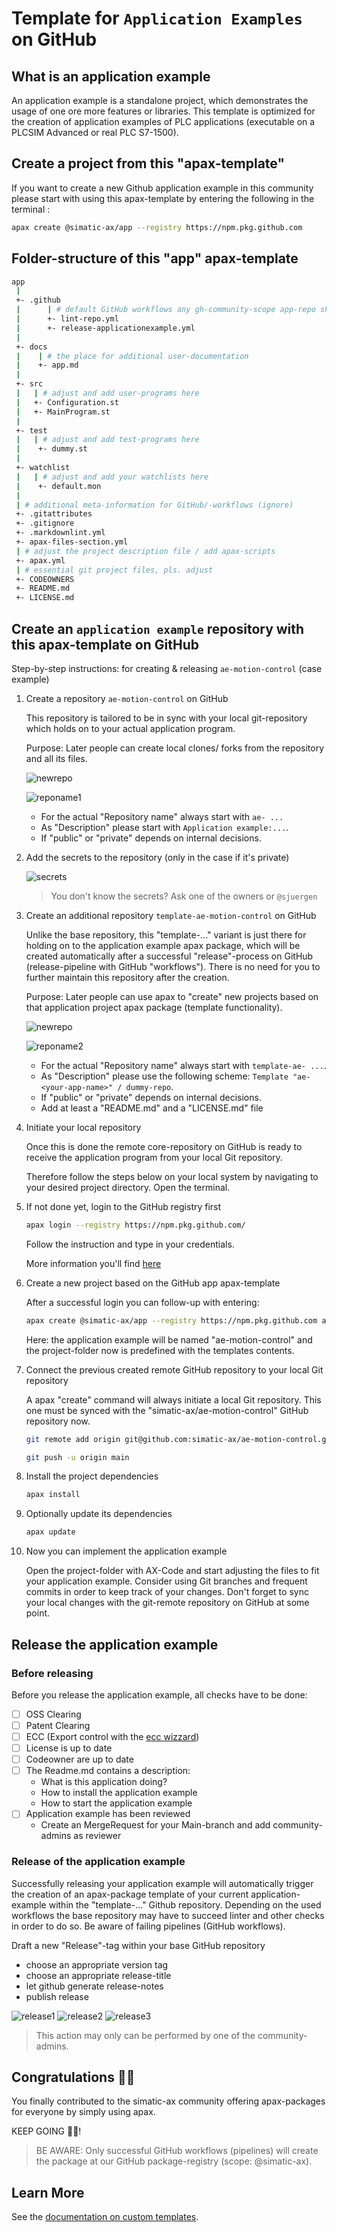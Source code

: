 # Template for `Application Examples` on GitHub

## What is an application example

An application example is a standalone project, which demonstrates the usage of one ore more features or libraries. This template is optimized for the creation of application examples of PLC applications (executable on a PLCSIM Advanced or real PLC S7-1500).

## Create a project from this "apax-template"

If you want to create a new Github application example in this community please start with using this apax-template by entering the following in the terminal :

```bash
apax create @simatic-ax/app --registry https://npm.pkg.github.com
```

## Folder-structure of this "app" apax-template

```bash
app
 |
 +- .github
 |      | # default GitHub workflows any gh-community-scope app-repo should have (ignore)
 |      +- lint-repo.yml
 |      +- release-applicationexample.yml
 |
 +- docs
 |    | # the place for additional user-documentation
 |    +- app.md
 |
 +- src
 |   | # adjust and add user-programs here
 |   +- Configuration.st
 |   +- MainProgram.st
 |
 +- test
 |   | # adjust and add test-programs here
 |    +- dummy.st
 |
 +- watchlist
 |   | # adjust and add your watchlists here
 |    +- default.mon
 |
 | # additional meta-information for GitHub/-workflows (ignore)
 +- .gitattributes
 +- .gitignore
 +- .markdownlint.yml
 +- apax-files-section.yml
 | # adjust the project description file / add apax-scripts
 +- apax.yml
 | # essential git project files, pls. adjust
 +- CODEOWNERS
 +- README.md
 +- LICENSE.md
```

## Create an `application example` repository with this apax-template on GitHub

Step-by-step instructions: for creating & releasing `ae-motion-control` (case example)

1. Create a repository `ae-motion-control` on GitHub

   This repository is tailored to be in sync with your local git-repository which holds on to your actual application program.

   Purpose: Later people can create local clones/ forks from the repository and all its files.

   ![newrepo](docs/images/newrepo.png)

   ![reponame1](docs/images/reponame1.png)

   - For the actual "Repository name" always start with `ae- ...`
   - As "Description" please start with `Application example:...`.
   - If "public" or "private" depends on internal decisions.

2. Add the secrets to the repository (only in the case if it's private)

   ![secrets](docs/images/secrets.png)

   > You don't know the secrets? Ask one of the owners or `@sjuergen`

3. Create an additional repository `template-ae-motion-control` on GitHub

   Unlike the base repository, this "template-..." variant is just there for holding on to the application example apax package, which will be created automatically after a successful "release"-process on GitHub (release-pipeline with GitHub "workflows"). There is no need for you to further maintain this repository after the creation.

   Purpose: Later people can use apax to "create" new projects based on that application project apax package (template functionality).

   ![newrepo](docs/images/newrepo.png)

   ![reponame2](docs/images/reponame2.png)

   - For the actual "Repository name" always start with `template-ae- ...`.
   - As "Description" please use the following scheme: `Template "ae-<your-app-name>" / dummy-repo`.
   - If "public" or "private" depends on internal decisions.
   - Add at least a "README.md" and a "LICENSE.md" file

4. Initiate your local repository

   Once this is done the remote core-repository on GitHub is ready to receive the application program from your local Git repository.

   Therefore follow the steps below on your local system by navigating to your desired project directory. Open the terminal.

5. If not done yet, login to the GitHub registry first

   ```bash
   apax login --registry https://npm.pkg.github.com/
   ```

   Follow the instruction and type in your credentials.

   More information you'll find [here](https://github.com/simatic-ax/.github/blob/main/docs/personalaccesstoken.md)

6. Create a new project based on the GitHub app apax-template

   After a successful login you can follow-up with entering:

   ```bash
   apax create @simatic-ax/app --registry https://npm.pkg.github.com ae-motion-control
   ```

   Here: the application example will be named "ae-motion-control" and the project-folder now is predefined with the templates contents.

7. Connect the previous created remote GitHub repository to your local Git repository

   A apax "create" command will always initiate a local Git repository. This one must be synced with the "simatic-ax/ae-motion-control" GitHub repository now.

   ```bash
   git remote add origin git@github.com:simatic-ax/ae-motion-control.git
   ```

   ```bash
   git push -u origin main
   ```

8. Install the project dependencies

   ```bash
   apax install
   ```

9. Optionally update its dependencies

   ```bash
   apax update
   ```

10. Now you can implement the application example

    Open the project-folder with AX-Code and start adjusting the files to fit your application example. Consider using Git branches and frequent commits in order to keep track of your changes.
    Don't forget to sync your local changes with the git-remote repository on GitHub at some point.

## Release the application example

### Before releasing

Before you release the application example, all checks have to be done:

- [ ] OSS Clearing
- [ ] Patent Clearing
- [ ] ECC (Export control with the [ecc wizzard](https://code-ops.code.siemens.io/ecc-wizard/))
- [ ] License is up to date
- [ ] Codeowner are up to date
- [ ] The Readme.md contains a description:
  - What is this application doing?
  - How to install the application example
  - How to start the application example
- [ ] Application example has been reviewed
  - Create an MergeRequest for your Main-branch and add community-admins as reviewer

### Release of the application example

Successfully releasing your application example will automatically trigger the creation of an apax-package template of your current application-example within the "template-..." Github repository. Depending on the used workflows the base repository may have to succeed linter and other checks in order to do so. Be aware of failing pipelines (GitHub workflows).

Draft a new "Release"-tag within your base GitHub repository

- choose an appropriate version tag
- choose an appropriate release-title
- let github generate release-notes
- publish release

![release1](docs/images/release1.png)
![release2](docs/images/release2.png)
![release3](docs/images/release3.png)

> This action may only can be performed by one of the community-admins.

## Congratulations 🐱‍🏍

You finally contributed to the simatic-ax community offering apax-packages for everyone by simply using apax.

KEEP GOING 🐱‍💻!

> BE AWARE: Only successful GitHub workflows (pipelines) will create the package at our GitHub package-registry (scope: @simatic-ax).

## Learn More

See the [documentation on custom templates](https://console.simatic-ax.siemens.io/docs/apax/templates).
